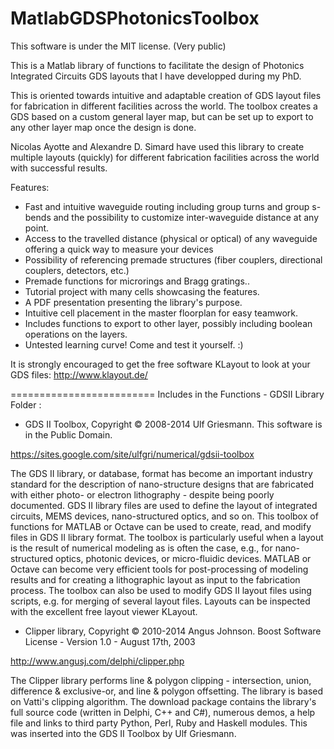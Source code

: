 MatlabGDSPhotonicsToolbox
=========================
This software is under the MIT license. (Very public)

This is a Matlab library of functions to facilitate the design of Photonics Integrated Circuits GDS layouts that I have developped during my PhD.

This is oriented towards intuitive and adaptable creation of GDS layout files for fabrication in different facilities across the world. The toolbox creates a GDS based on a custom general layer map, but can be set up to export to any other layer map once the design is done.

Nicolas Ayotte and Alexandre D. Simard have used this library to create multiple layouts (quickly) for different fabrication facilities across the world with successful results.

Features:
- Fast and intuitive waveguide routing including group turns and group s-bends and the possibility to customize inter-waveguide distance at any point.
- Access to the travelled distance (physical or optical) of any waveguide offering a quick way to measure your devices
- Possibility of referencing premade structures (fiber couplers, directional couplers, detectors, etc.)
- Premade functions for microrings and Bragg gratings..
- Tutorial project with many cells showcasing the features.
- A PDF presentation presenting the library's purpose.
- Intuitive cell placement in the master floorplan for easy teamwork.
- Includes functions to export to other layer, possibly including boolean operations on the layers.
- Untested learning curve! Come and test it yourself. :)


It is strongly encouraged to get the free software KLayout to look at your GDS files:
http://www.klayout.de/

=========================
Includes in the Functions - GDSII Library Folder :

- GDS II Toolbox, Copyright © 2008-2014 Ulf Griesmann. This software is in the Public Domain.

https://sites.google.com/site/ulfgri/numerical/gdsii-toolbox

The GDS II library, or database, format has become an important industry standard for the description of nano-structure designs that are fabricated with either photo- or electron lithography - despite being poorly documented. GDS II library files are used to define the layout of integrated circuits, MEMS devices, nano-structured optics, and so on. This toolbox of functions for MATLAB or Octave can be used to create, read, and modify files in GDS II library format. The toolbox is particularly useful when a layout  is the result of numerical modeling as is often the case, e.g., for nano-structured optics, photonic devices, or micro-fluidic devices. MATLAB or Octave can become very efficient tools for post-processing  of modeling results and for creating a lithographic layout as input to the fabrication process. The toolbox can also be used to modify GDS II layout files using scripts, e.g. for merging of several layout files. Layouts can be inspected with the excellent free layout viewer KLayout.


- Clipper library, Copyright © 2010-2014 Angus Johnson. Boost Software License - Version 1.0 - August 17th, 2003

http://www.angusj.com/delphi/clipper.php

The Clipper library performs line & polygon clipping - intersection, union, difference & exclusive-or, and line & polygon offsetting. The library is based on Vatti's clipping algorithm. The download package contains the library's full source code (written in Delphi, C++ and C#), numerous demos, a help file and links to third party Python, Perl, Ruby and Haskell modules. This was inserted into the GDS II Toolbox by Ulf Griesmann.
